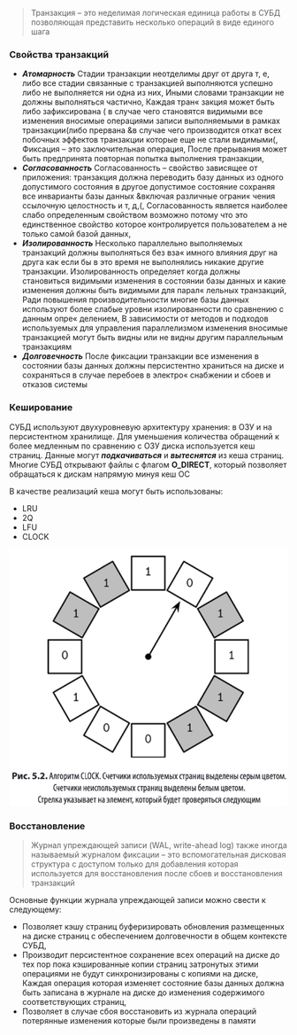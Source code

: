 > Транзакция – это неделимая логическая единица работы в СУБД позволяющая
> представить несколько операций в виде единого шага

### Свойства транзакций

* **_Атомарность_**
  Стадии транзакции неотделимы друг от друга т, е, либо все стадии связанные
  с транзакцией выполняются успешно либо не выполняется ни одна из них,
  Иными словами транзакции не должны выполняться частично, Каждая тран«
  закция может быть либо зафиксирована ( в случае чего становятся
  видимыми все изменения вносимые операциями записи выполняемыми в рамках
  транзакции(либо прервана &в случае чего производится откат всех побочных
  эффектов транзакции которые еще не стали видимыми(, Фиксация –
  это заключительная операция, После прерывания может быть предпринята повторная
  попытка выполнения транзакции,
* **_Согласованность_**
  Согласованность – свойство зависящее от приложения: транзакция должна
  переводить базу данных из одного допустимого состояния в другое допустимое
  состояние сохраняя все инварианты базы данных &включая различные ограни«
  чения ссылочную целостность и т, д,(, Согласованность является наиболее слабо
  определенным свойством возможно потому что это единственное свойство
  которое контролируется пользователем а не только самой базой данных,
* **_Изолированность_**
  Несколько параллельно выполняемых транзакций должны выполняться без вза«
  имного влияния друг на друга как если бы в это время не выполнялись никакие
  другие транзакции. Изолированность определяет когда должны становиться видимыми изменения
  в состоянии базы данных и какие изменения должны быть видимыми для парал«
  лельных транзакций, Ради повышения производительности многие базы данных
  используют более слабые уровни изолированности по сравнению с данным опре«
  делением, В зависимости от методов и подходов используемых для управления
  параллелизмом изменения вносимые транзакцией могут быть видны или не
  видны другим параллельным транзакциям
* **_Долговечность_**
  После фиксации транзакции все изменения в состоянии базы данных должны
  персистентно храниться на диске и сохраняться в случае перебоев в электро«
  снабжении и сбоев и отказов системы

### Кеширование

СУБД используют двухуровневую архитектуру хранения: в ОЗУ и на персистентном хранилище.
Для уменьшения количества обращений к более медленным по сравнению с ОЗУ диска используется кеш страниц.
Данные могут **_подкачиваться_** и **_вытеснятся_** из кеша страниц.
Многие СУБД открывают файлы с флагом **O_DIRECT**, который позволяет обращаться к дискам напрямую минуя кеш ОС

В качестве реализаций кеша могут быть использованы:

- LRU
- 2Q
- LFU
- CLOCK

![img.png](../../resources/clock-cache.png)

### Восстановление

> Журнал упреждающей записи (WAL, write-ahead log) также иногда называемый
> журналом фиксации – это вспомогательная дисковая структура с доступом только
> для добавления которая используется для восстановления после сбоев и восстановления транзакций

Основные функции журнала упреждающей записи можно свести к следующему:

- Позволяет кэшу страниц буферизировать обновления размещенных на диске
  страниц с обеспечением долговечности в общем контексте СУБД,
- Производит персистентное сохранение всех операций на диске до тех пор пока
  кэшированные копии страниц затронутых этими операциями не будут синхронизированы с копиями на диске, Каждая операция
  которая изменяет состояние
  базы данных должна быть записана в журнале на диске до изменения содержимого
  соответствующих страниц,
- Позволяет в случае сбоя восстановить из журнала операций потерянные изменения которые были произведены в памяти
